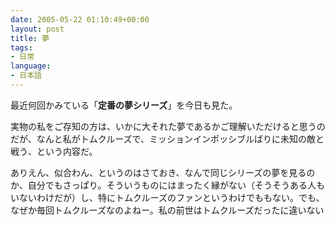```yaml
---
date: 2005-05-22 01:10:49+00:00
layout: post
title: 夢
tags:
- 日常
language:
- 日本語
---
```


最近何回かみている「**定番の夢シリーズ**」を今日も見た。

実物の私をご存知の方は、いかに大それた夢であるかご理解いただけると思うのだが、なんと私がトムクルーズで、ミッションインポッシブルばりに未知の敵と戦う、という内容だ。

ありえん、似合わん、というのはさておき、なんで同じシリーズの夢を見るのか、自分でもさっぱり。そういうものにはまったく縁がない（そうそうある人もいないわけだが）し、特にトムクルーズのファンというわけでももない。でも、なぜか毎回トムクルーズなのよねー。私の前世はトムクルーズだったに違いない
